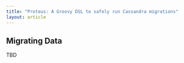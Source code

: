 ```yaml
---
title: "Proteus: A Groovy DSL to safely run Cassandra migrations"
layout: article
---
```


## Migrating Data

TBD